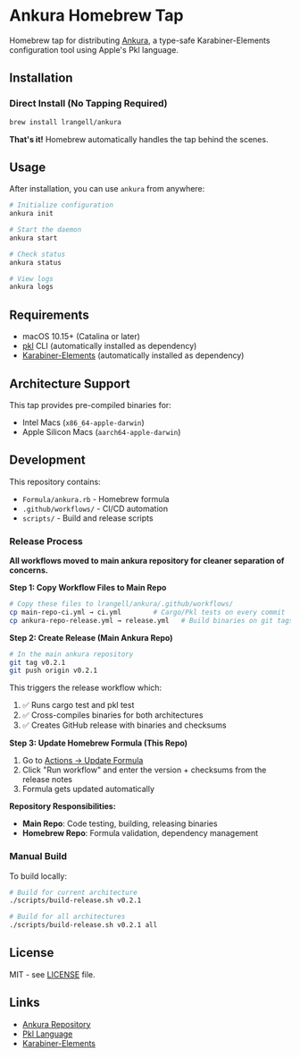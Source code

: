 # Ankura Homebrew Tap

Homebrew tap for distributing [Ankura](https://github.com/lrangell/ankura), a type-safe Karabiner-Elements configuration tool using Apple's Pkl language.

## Installation

### Direct Install (No Tapping Required)

```bash
brew install lrangell/ankura
```

**That's it!** Homebrew automatically handles the tap behind the scenes.

## Usage

After installation, you can use `ankura` from anywhere:

```bash
# Initialize configuration
ankura init

# Start the daemon
ankura start

# Check status
ankura status

# View logs
ankura logs
```

## Requirements

- macOS 10.15+ (Catalina or later)
- [pkl](https://pkl-lang.org) CLI (automatically installed as dependency)
- [Karabiner-Elements](https://karabiner-elements.pqrs.org/) (automatically installed as dependency)

## Architecture Support

This tap provides pre-compiled binaries for:
- Intel Macs (`x86_64-apple-darwin`)
- Apple Silicon Macs (`aarch64-apple-darwin`)

## Development

This repository contains:
- `Formula/ankura.rb` - Homebrew formula
- `.github/workflows/` - CI/CD automation
- `scripts/` - Build and release scripts

### Release Process

**All workflows moved to main ankura repository for cleaner separation of concerns.**

**Step 1: Copy Workflow Files to Main Repo**
```bash
# Copy these files to lrangell/ankura/.github/workflows/
cp main-repo-ci.yml → ci.yml        # Cargo/Pkl tests on every commit
cp ankura-repo-release.yml → release.yml   # Build binaries on git tags
```

**Step 2: Create Release (Main Ankura Repo)**
```bash
# In the main ankura repository  
git tag v0.2.1
git push origin v0.2.1
```

This triggers the release workflow which:
1. ✅ Runs cargo test and pkl test
2. ✅ Cross-compiles binaries for both architectures
3. ✅ Creates GitHub release with binaries and checksums

**Step 3: Update Homebrew Formula (This Repo)**
1. Go to [Actions → Update Formula](https://github.com/lrangell/homebrew-ankura/actions)
2. Click "Run workflow" and enter the version + checksums from the release notes
3. Formula gets updated automatically

**Repository Responsibilities:**
- **Main Repo**: Code testing, building, releasing binaries
- **Homebrew Repo**: Formula validation, dependency management

### Manual Build

To build locally:

```bash
# Build for current architecture
./scripts/build-release.sh v0.2.1

# Build for all architectures
./scripts/build-release.sh v0.2.1 all
```

## License

MIT - see [LICENSE](LICENSE) file.

## Links

- [Ankura Repository](https://github.com/lrangell/ankura)
- [Pkl Language](https://pkl-lang.org)
- [Karabiner-Elements](https://karabiner-elements.pqrs.org/)